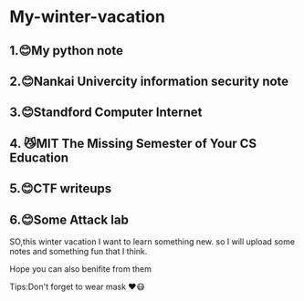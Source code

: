 # My-winter-vacation
## 1.😊My python note

## 2.😊Nankai Univercity information security note

## 3.😊Standford Computer Internet 

## 4. 😼MIT The Missing Semester of Your CS Education

## 5.😊CTF writeups

## 6.😊Some Attack lab

SO,this winter vacation I want to learn something new. so I will upload some notes and something fun that I think.

Hope you can also  benifite from them

Tips:Don't forget to wear mask ❤️😷
